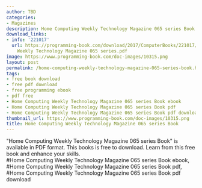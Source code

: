 ```yaml
---
author: TBD
categories:
- Magazines
description: Home Computing Weekly Technology Magazine 065 series Book
download_links:
- info: '221017'
  url: https://programming-book.com/download/2017/ComputerBooks/221017/Home Computing
    Weekly Technology Magazine 065 series.pdf
image: https://www.programming-book.com/doc-images/10315.png
layout: post
permalink: /home-computing-weekly-technology-magazine-065-series-book.html
tags:
- free book download
- free pdf download
- free programming ebook
- pdf free
- Home Computing Weekly Technology Magazine 065 series Book ebook
- Home Computing Weekly Technology Magazine 065 series Book pdf
- Home Computing Weekly Technology Magazine 065 series Book pdf download
thumbnail_url: https://www.programming-book.com/doc-images/10315.png
title: Home Computing Weekly Technology Magazine 065 series Book
---
```


 
<div class="item-desc text-justify">
  "Home Computing Weekly Technology Magazine 065 series Book" is available in PDF format. This books is free to download. Learn from this free book and enhance your skills.
  <br>
  #Home Computing Weekly Technology Magazine 065 series Book ebook, #Home Computing Weekly Technology Magazine 065 series Book pdf, #Home Computing Weekly Technology Magazine 065 series Book pdf download
</div>